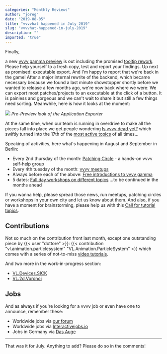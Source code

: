 ```yaml
---
categories: "Monthly Reviews"
author: "joreg"
date: "2019-08-05"
title: "vvvvhat happened in July 2019"
slug: "vvvvhat-happened-in-july-2019"
description: ""
imported: "true"
---
```



Finally,

a new [vvvv gamma preview](/blog/2019/vvvv-gamma-2019.1-preview) is out including the promised [tooltip rework](/blog/2019/vl-tooltips). Please help yourself to a fresh copy, test and report your findings. Up next as promised: executable export. And I'm happy to report that we're back in the game! After a major internal rewrite of the backend, which became necessary because we found a last minute showstopper shortly before we wanted to release a few months ago, we're now back where we were: We can export most patches/projects to an executable at the click of a button. It is painless and gorgeous and we can't wait to share it but still a few things need sorting. Meanwhile, here is how it looks at the moment:

![](exporter.png)
*Pre-Preview look of the Application Exporter*

At the same time, when our team is running in overdrive to make all the pieces fall into place we get people wondering [Is vvvv dead yet?](https://discourse.vvvv.org/t/is-vvvv-already-dead/17735/) which swiftly turned into the 17th of the [most active topics](https://discourse.vvvv.org/latest?order=posts) of all times...

Speaking of activities, here what's happening in August and September in Berlin: 

* Every 2nd thursday of the month: [Patching Circle](/blog/patching-circle) - a hands-on vvvv self-help group
* Every 4th tuesday of the month: [vvvv meetups](https://gettogether.community/vvvv/)
* Always before each of the above: [Free introductions to vvvv gamma](/blog/2019/free-vvvv-intro-workshops-this-summer-in-berlin)
* 5 dates: [Full day workshops on different topics](/blog/:vvvv-gamma-beginner-workshops-in-berlin-this-summer)
...to be continued in the months ahead

If you wanna help, please spread those news, run meetups, patching circles or workshops in your own city and let us know about them. And also, if you have a moment for brainstorming, please help us with this [Call for tutorial topics](https://discourse.vvvv.org/t/call-for-tutorial-topics/17769).

## Contributions

Not so much on the contribution front last month, except one outstanding piece by {{< user "dottore" >}}:
{{< contribution "vl.animation.particlesystem" "VL.Animation.ParticleSystem" >}} which comes with a series of not-to-miss [video tutorials](https://discourse.vvvv.org/t/vl-animation-particlesystem-overview-1-3/17766/4).

And two more in the work-in-progress section:
* [VL.Devices.SICK](https://discourse.vvvv.org/t/vl-devices-sick/17762)
* [VL.2d.Voronoi](https://discourse.vvvv.org/t/vl-2d-voronoi/17751)

## Jobs

And as always if you're looking for a vvvv job or even have one to announce, remember these:
* Worldwide jobs via [our forum](https://discourse.vvvv.org/c/jobs)
* Worldwide jobs via [Interactivejobs.io](https://interactivejobs.io/?category=all&search=vvvv)
* Jobs in Germany via [Das Auge](https://dasauge.de/sta/Vvvv/)

---

That was it for July. Anything to add? Please do so in the comments!